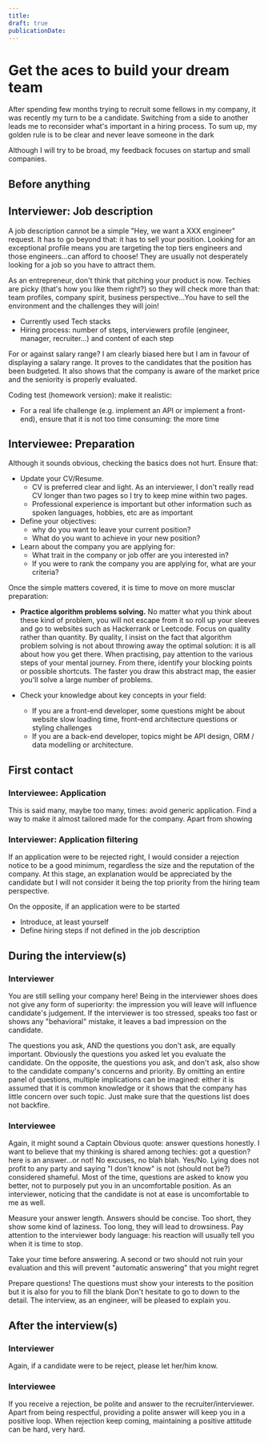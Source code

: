 ```yaml
---
title:
draft: true
publicationDate:
---
```


# Get the aces to build your dream team

After spending few months trying to recruit some fellows in my company, it was recently my turn to be a candidate. Switching from a side to another leads me to reconsider what's important in a hiring process. To sum up, my golden rule is to be clear and never leave someone in the dark

Although I will try to be broad, my feedback focuses on startup and small companies.

## Before anything

## Interviewer: Job description

A job description cannot be a simple "Hey, we want a XXX engineer" request. It has to go beyond that: it has to sell your position. Looking for an exceptional profile means you are targeting the top tiers engineers and those engineers...can afford to choose! They are usually not desperately looking for a job so you have to attract them.

As an entrepreneur, don't think that pitching your product is now. Techies are picky (that's how you like them right?) so they will check more than that: team profiles, company spirit, business perspective...You have to sell the environment and the challenges they will join!

- Currently used Tech stacks
- Hiring process: number of steps, interviewers profile (engineer, manager, recruiter...) and content of each step

For or against salary range? I am clearly biased here but I am in favour of displaying a salary range. It proves to the candidates that the position has been budgeted. It also shows that the company is aware of the market price and the seniority is properly evaluated.

Coding test (homework version): make it realistic:

- For a real life challenge (e.g. implement an API or implement a front-end), ensure that it is not too time consuming: the more time

## Interviewee: Preparation

Although it sounds obvious, checking the basics does not hurt. Ensure that:

- Update your CV/Resume.
  - CV is preferred clear and light. As an interviewer, I don't really read CV longer than two pages so I try to keep mine within two pages.
  - Professional experience is important but other information such as spoken languages, hobbies, etc are as important
- Define your objectives:
  - why do you want to leave your current position?
  - What do you want to achieve in your new position?
- Learn about the company you are applying for:
  - What trait in the company or job offer are you interested in?
  - If you were to rank the company you are applying for, what are your criteria?

Once the simple matters covered, it is time to move on more musclar preparation:

- **Practice algorithm problems solving.**
  No matter what you think about these kind of problem, you will not escape from it so roll up your sleeves and go to websites such as Hackerrank or Leetcode.
  Focus on quality rather than quantity. By quality, I insist on the fact that algorithm problem solving is not about throwing away the optimal solution: it is all about how you get there. When practising, pay attention to the various steps of your mental journey. From there, identify your blocking points or possible shortcuts. The faster you draw this abstract map, the easier you'll solve a large number of problems.

- Check your knowledge about key concepts in your field:
  - If you are a front-end developer, some questions might be about website slow loading time, front-end architecture questions or styling challenges
  - If you are a back-end developer, topics might be API design, ORM / data modelling or architecture.

## First contact

### Interviewee: Application

This is said many, maybe too many, times: avoid generic application. Find a way to make it almost tailored made for the company. Apart from showing

### Interviewer: Application filtering

If an application were to be rejected right, I would consider a rejection notice to be a good minimum, regardless the size and the reputation of the company. At this stage, an explanation would be appreciated by the candidate but I will not consider it being the top priority from the hiring team perspective.

On the opposite, if an application were to be started

- Introduce, at least yourself
- Define hiring steps if not defined in the job description

## During the interview(s)

### Interviewer

You are still selling your company here! Being in the interviewer shoes does not give any form of superiority: the impression you will leave will influence candidate's judgement. If the interviewer is too stressed, speaks too fast or shows any "behavioral" mistake, it leaves a bad impression on the candidate.

The questions you ask, AND the questions you don't ask, are equally important. Obviously the questions you asked let you evaluate the candidate. On the opposite, the questions you ask, and don't ask, also show to the candidate company's concerns and priority. By omitting an entire panel of questions, multiple implications can be imagined: either it is assumed that it is common knowledge or it shows that the company has little concern over such topic. Just make sure that the questions list does not backfire.

### Interviewee

Again, it might sound a Captain Obvious quote: answer questions honestly. I want to believe that my thinking is shared among techies: got a question? here is an answer...or not! No excuses, no blah blah. Yes/No. Lying does not profit to any party and saying "I don't know" is not (should not be?) considered shameful. Most of the time, questions are asked to know you better, not to purposely put you in an uncomfortable position. As an interviewer, noticing that the candidate is not at ease is uncomfortable to me as well.

Measure your answer length. Answers should be concise. Too short, they show some kind of laziness. Too long, they will lead to drowsiness. Pay attention to the interviewer body language: his reaction will usually tell you when it is time to stop.

Take your time before answering. A second or two should not ruin your evaluation and this will prevent "automatic answering" that you might regret

Prepare questions! The questions must show your interests to the position but it is also for you to fill the blank
Don't hesitate to go to down to the detail. The interview, as an engineer, will be pleased to explain you.

## After the interview(s)

### Interviewer

Again, if a candidate were to be reject, please let her/him know.

### Interviewee

If you receive a rejection, be polite and answer to the recruiter/interviewer. Apart from being respectful, providing a polite answer will keep you in a positive loop. When rejection keep coming, maintaining a positive attitude can be hard, very hard.
